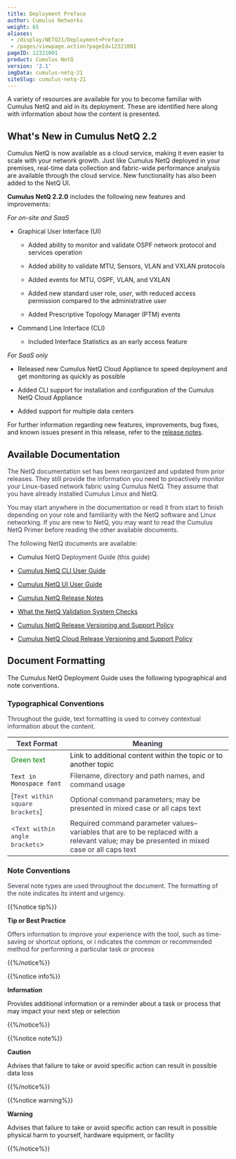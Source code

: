 ```yaml
---
title: Deployment Preface
author: Cumulus Networks
weight: 65
aliases:
 - /display/NETQ21/Deployment+Preface
 - /pages/viewpage.action?pageId=12321001
pageID: 12321001
product: Cumulus NetQ
version: '2.1'
imgData: cumulus-netq-21
siteSlug: cumulus-netq-21
---
```

A variety of resources are available for you to become familiar with
Cumulus NetQ and aid in its deployment. These are identified here along
with information about how the content is presented.

## What's New in Cumulus NetQ 2.2</span>

Cumulus NetQ is now available as a cloud service, making it even easier
to scale with your network growth. Just like Cumulus NetQ deployed in
your premises, real-time data collection and fabric-wide performance
analysis are available through the cloud service. New functionality has
also been added to the NetQ UI.

**Cumulus NetQ 2.2.0** includes the following new features and
improvements:

*For on-site and SaaS*

  - Graphical User Interface (UI)
    
      - Added ability to monitor and validate OSPF network protocol and
        services operation
    
      - Added ability to validate MTU, Sensors, VLAN and VXLAN protocols
    
      - Added events for MTU, OSPF, VLAN, and VXLAN
    
      - Added new standard user role, *user*, with reduced access
        permission compared to the administrative user
    
    <!-- end list -->
    
      - Added Prescriptive Topology Manager (PTM) events

  - Command Line Interface (CLI)
    
      - Included Interface Statistics as an early access feature

*For SaaS only*

  - Released new Cumulus NetQ Cloud Appliance to speed deployment and
    get monitoring as quickly as possible

  - Added CLI support for installation and configuration of the Cumulus
    NetQ Cloud Appliance

  - Added support for multiple data centers

For further information regarding new features, improvements, bug fixes,
and known issues present in this release, refer to the [release
notes](https://support.cumulusnetworks.com/hc/en-us/articles/360025451374).
<span style="color: #353744;"> </span>

## Available Documentation</span>

<span style="color: #36424a;"> <span style="color: #353744;"> The NetQ
documentation set has been reorganized and updated from prior releases.
They still provide the information you need to proactively monitor your
Linux-based network fabric using Cumulus NetQ. They assume that you have
already installed Cumulus Linux and NetQ. </span> </span>

<span style="color: #36424a;"> <span style="color: #353744;"> You may
start anywhere in the documentation or read it from start to finish
depending on your role and familiarity with the NetQ software and Linux
networking. </span> </span> <span style="color: #353744;"> If you are
new to NetQ, you may want to read the Cumulus NetQ Primer before reading
the other available documents. </span>

<span style="color: #353744;"> The following NetQ documents are
available: </span>

  - Cumulus <span style="color: #353744;"> NetQ Deployment </span>
    <span style="color: #353744;"> Guide (this guide) </span>

  - <span style="color: #353744;"> [Cumulus NetQ CLI User
    Guide](/version/cumulus-netq-21/Cumulus-NetQ-CLI-User-Guide/)
    </span>

  - [Cumulus NetQ UI User
    Guide](/version/cumulus-netq-21/Cumulus-NetQ-UI-User-Guide/)

  - [Cumulus NetQ Release
    Notes](https://support.cumulusnetworks.com/hc/en-us/articles/360025451374)

  - [What the NetQ Validation System
    Checks](https://support.cumulusnetworks.com/hc/en-us/articles/360021961394)

  - [Cumulus NetQ Release Versioning and Support
    Policy](https://support.cumulusnetworks.com/hc/en-us/articles/360020782534)

  - [Cumulus NetQ Cloud Release Versioning and Support
    Policy](https://support.cumulusnetworks.com/hc/en-us/articles/360024807054)

## Document Formatting</span>

The Cumulus NetQ Deployment Guide uses the following typographical and
note conventions.

### Typographical Conventions</span>

<span style="color: #353744;"> Throughout the guide, text formatting is
used to convey contextual information about the content. </span>

| **<span style="color: #353744;"> Text Format </span>**                   | **<span style="color: #353744;"> Meaning </span>**                                                                                                                                                                       |
| ------------------------------------------------------------------------ | ------------------------------------------------------------------------------------------------------------------------------------------------------------------------------------------------------------------------ |
| <span style="color: #008000;"> Green text </span>                        | Link to additional content within the topic or to another topic                                                                                                                                                          |
| `Text in Monospace font`                                                 | <span style="color: #353744;"> Filename, directory and path names, and command usage </span>                                                                                                                             |
| <span style="color: #353744;"> \[`Text within square brackets`\] </span> | <span style="color: #353744;"> Optional command parameters; may be presented in mixed case or all caps text </span>                                                                                                      |
| <span style="color: #353744;"> \<`Text within angle brackets`\> </span>  | <span style="color: #353744;"> Required command parameter values–variables that are to be replaced with a relevant value; <span style="color: #353744;"> may be presented in mixed case or all caps text </span> </span> |

### Note Conventions </span>

<span style="color: #353744;"> Several note types are used throughout
the document. The formatting of the note indicates its intent and
urgency. </span>

{{%notice tip%}}

**Tip or Best Practice**

<span style="color: #353744;"> Offers information to improve your
experience with the tool, such as time-saving or shortcut options, or i
</span> <span style="color: #353744;"> ndicates the common or
recommended method for performing a particular task or process </span>

{{%/notice%}}

{{%notice info%}}

**Information**

Provides additional information or a reminder about a task or process
that may impact your next step or selection

{{%/notice%}}

{{%notice note%}}

**Caution**

Advises that failure to take or avoid specific action can result in
possible data loss

{{%/notice%}}

{{%notice warning%}}

**Warning**

Advises that failure to take or avoid specific action can result in
possible physical harm to yourself, hardware equipment, or facility

{{%/notice%}}

<article id="html-search-results" class="ht-content" style="display: none;">

</article>

<footer id="ht-footer">

</footer>

